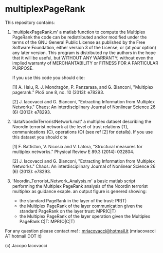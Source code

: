 # multiplexPageRank


This repository contains:

1) 'multiplexPageRank.m' a matlab function to compute the Multiplex PageRank 
    the  code can be redistributed and/or modified under the terms of the GNU 
    General Public License as published by the Free Software Foundation, either 
    version 3 of the License, or (at your option) any later version.
    This program is distributed ny the authors in the hope that it will be 
    useful, but WITHOUT ANY WARRANTY; without even the implied warranty of
    MERCHANTABILITY or FITNESS FOR A PARTICULAR PURPOSE.

  
    If you use this code you should cite: 

    [1] A. Halu, R. J. Mondragón, P. Panzarasa, and G. Bianconi, 
        "Multiplex pagerank." PloS one 8, no. 10 (2013): e78293.  

    [2] J. Iacovacci and G. Bianconi, "Extracting Information from Multiplex Networks." 
        Chaos: An interdisciplinary Journal of Nonlinear Science 26 (6) (2013): e78293.  



2) 'dataNoordinTerroristNetwork.mat' a multiplex dataset describing the Noordin terrorist 
    network at the level of trust relations (T), communications (C), operations (O) (see 
    ref [2] for details). 
    If you use this dataset you should cite   


    [1] F. Battiston, V. Nicosia and V. Latora, "Structural measures for multiplex networks." 
        Physical Review E 89.3 (2014): 032804.


    [2] J. Iacovacci and G. Bianconi, "Extracting Information from Multiplex Networks." 
        Chaos: An interdisciplinary Journal of Nonlinear Science 26 (6) (2013): e78293.  



3) 'Noordin_Terrorist_Network_Analysis.m' a basic matlab script performing the Multiplex PageRank 
    analysis of the Noordin terrorist multiplex as guidance exaple. an output figure is genered showing:
    - the standard PageRank in the layer of the trust: PR(T)     
    - the Multiplex PageRank of the layer communication given the standard PageRank on the layer trust: MPR(C|T)  
    - the Multiplex PageRank of the layer operation given the Multiplex PageRank C|T: MPR(O|C|T)

 
For any question please contact me! : mriacovacci@hotmail.it  (mriacovacci AT hotmail DOT it)


(c) Jacopo Iacovacci
